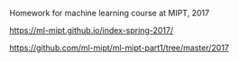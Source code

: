 Homework for machine learning course at MIPT, 2017


https://ml-mipt.github.io/index-spring-2017/

https://github.com/ml-mipt/ml-mipt-part1/tree/master/2017
